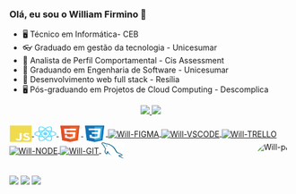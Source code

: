 
### Olá, eu sou o William Firmino 👋



- 🖥 Técnico em Informática- CEB
- 👓 Graduado em gestão da tecnologia - Unicesumar
- 🔑 Analista de Perfil Comportamental - Cis Assessment
- 📌 Graduando em Engenharia de Software - Unicesumar
- 🔭 Desenvolvimento web full stack - Resília
- 🖥 Pós-graduando em Projetos de Cloud Computing - Descomplica




<div align="center">
  <a href="https://williamfirmino92.github.io/Curriculum/">
  <img height="150em" src="https://github-readme-stats.vercel.app/api?username=williamfirmino92&show_icons=true&theme=tokyonight&include_all_commits=true&count_private=true"/>
  <img height="150em" src="https://github-readme-stats.vercel.app/api/top-langs/?username=williamfirmino92&layout=compact&langs_count=7&theme=tokyonight"/>
</div>
  <div style="display: inline_block"><br>
  <img align="center" alt="Will-Js" height="30" width="40" src="https://raw.githubusercontent.com/devicons/devicon/master/icons/javascript/javascript-plain.svg">
  <img align="center" alt="Will-React" height="30" width="40" src="https://raw.githubusercontent.com/devicons/devicon/master/icons/react/react-original.svg">
  <img align="center" alt="Will-HTML" height="30" width="40" src="https://raw.githubusercontent.com/devicons/devicon/master/icons/html5/html5-original.svg">
  <img align="center" alt="Will-CSS" height="30" width="40" src="https://raw.githubusercontent.com/devicons/devicon/master/icons/css3/css3-original.svg">
   <img align="center" alt="Will-FIGMA" height="30" width="40" src="https://cdn.jsdelivr.net/gh/devicons/devicon/icons/figma/figma-original.svg">
   <img align="center" alt="Will-VSCODE" height="30" width="40" src="https://cdn.jsdelivr.net/gh/devicons/devicon/icons/vscode/vscode-original.svg">
   <img align="center" alt="Will-TRELLO" height="30" width="40" src="https://cdn.jsdelivr.net/gh/devicons/devicon/icons/trello/trello-plain.svg">
   <img align="center" alt="Will-NODE" height="30" width="40" src="https://cdn.jsdelivr.net/gh/devicons/devicon/icons/nodejs/nodejs-original.svg">
   <img align="center" alt="Will-GIT" height="30" width="40" src="https://cdn.jsdelivr.net/gh/devicons/devicon/icons/git/git-original.svg">
   <img align="center" alt="Will-MYSQL" height="30" width="40" src="https://raw.githubusercontent.com/devicons/devicon/master/icons/mysql/mysql-original.svg">
   <img align="right" alt="Will-pic" height="150" style="border-radius:50px;" src="https://share-cdn.picrew.me/shareImg/org/202202/338224_3AAoibji.png">

</div>
  
   ##
  
<div> 
  <a href="https://instagram.com/will.firmino" target="_blank"><img src="https://img.shields.io/badge/-Instagram-%23E4405F?style=for-the-badge&logo=instagram&logoColor=white" target="_blank"></a>
  <a href = "mailto:willpetrelli@gmail.com"><img src="https://img.shields.io/badge/-Gmail-%23333?style=for-the-badge&logo=gmail&logoColor=white" target="_blank"></a>
  <a href="https://www.linkedin.com/in/william-firmino-87a2ba80" target="_blank"><img src="https://img.shields.io/badge/-LinkedIn-%230077B5?style=for-the-badge&logo=linkedin&logoColor=white" target="_blank"></a> 
</div>  
